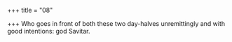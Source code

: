 +++
title = "08"

+++
Who goes in front of both these two day-halves unremittingly
and with good intentions: god Savitar.